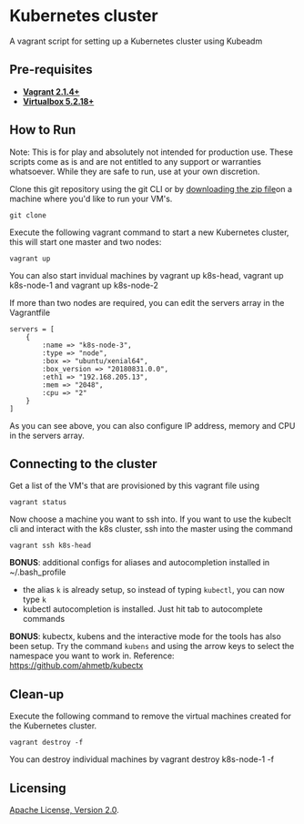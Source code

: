 # Kubernetes cluster
A vagrant script for setting up a Kubernetes cluster using Kubeadm

## Pre-requisites

 * **[Vagrant 2.1.4+](https://www.vagrantup.com)**
 * **[Virtualbox 5.2.18+](https://www.virtualbox.org)**

## How to Run

Note: This is for play and absolutely not intended for production use. These scripts come as is and are not entitled to any support or warranties whatsoever. While they are safe to run, use at your own discretion. 

Clone this git repository using the git CLI or by [downloading the zip file]()on a machine where you'd like to run your VM's. 

```
git clone
```

Execute the following vagrant command to start a new Kubernetes cluster, this will start one master and two nodes:

```
vagrant up
```

You can also start invidual machines by vagrant up k8s-head, vagrant up k8s-node-1 and vagrant up k8s-node-2

If more than two nodes are required, you can edit the servers array in the Vagrantfile

```
servers = [
    {
        :name => "k8s-node-3",
        :type => "node",
        :box => "ubuntu/xenial64",
        :box_version => "20180831.0.0",
        :eth1 => "192.168.205.13",
        :mem => "2048",
        :cpu => "2"
    }
]
 ```

As you can see above, you can also configure IP address, memory and CPU in the servers array. 

## Connecting to the cluster

Get a list of the VM's that are provisioned by this vagrant file using 

```
vagrant status
```

Now choose a machine you want to ssh into. If you want to use the kubeclt cli and interact with the k8s cluster, ssh into the master using the command

```
vagrant ssh k8s-head
```

**BONUS**: additional configs for aliases and autocompletion installed in ~/.bash_profile
- the alias `k` is already setup, so instead of typing `kubectl`, you can now type `k`
- kubectl autocompletion is installed. Just hit tab to autocomplete commands

**BONUS**: kubectx, kubens and the interactive mode for the tools has also been setup. Try the command `kubens` and using the arrow keys to select the namespace you want to work in.
Reference: https://github.com/ahmetb/kubectx 

## Clean-up

Execute the following command to remove the virtual machines created for the Kubernetes cluster.
```
vagrant destroy -f
```

You can destroy individual machines by vagrant destroy k8s-node-1 -f

## Licensing

[Apache License, Version 2.0](http://opensource.org/licenses/Apache-2.0).
